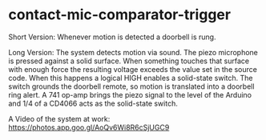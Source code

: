 # contact-mic-comparator-trigger
Short Version: Whenever motion is detected a doorbell is rung.

Long Version: The system detects motion via sound. The piezo microphone is pressed against a solid surface. When something touches that surface with enough force the resulting voltage exceeds the value set in the source code. When this happens a logical HIGH enables a solid-state switch. The switch grounds the doorbell remote, so motion is translated into a doorbell ring alert.
A 741 op-amp brings the piezo signal to the level of the Arduino and 1/4 of a CD4066 acts as the solid-state switch. 

A Video of the system at work: https://photos.app.goo.gl/AoQv6Wi8R6cSjUGC9
